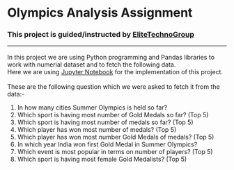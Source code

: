 # Olympics Analysis Assignment
### This project is guided/instructed by <a href="https://www.elitetechnogroups.com/">EliteTechnoGroup</a><hr>

In this project we are using Python programming and Pandas libraries to work with numerial dataset and to fetch the following data.<br>
Here we are using <a href = "https://jupyter.org/">Jupyter Notebook</a> for the implementation of this project.<br><br>
These are the following question which we were asked to fetch it from the data:-
<ol>
  <li>In how many cities Summer Olympics is held so far?</li>
  <li> Which sport is having most number of Gold Medals so far? (Top 5) </li>
  <li>Which sport is having most number of medals so far? (Top 5) </li>
  <li>Which player has won most number of medals? (Top 5)</li>
<li>Which player has won most number Gold Medals of medals? (Top 5)</li>
<li>In which year India won first Gold Medal in Summer Olympics?</li>
<li>Which event is most popular in terms on number of players? (Top 5)</li>
<li>Which sport is having most female Gold Medalists? (Top 5)</li>
  <ol>
